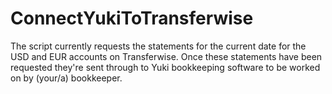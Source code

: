 # ConnectYukiToTransferwise
The script currently requests the statements for the current date for the USD and EUR accounts on Transferwise. Once these statements have been requested they're sent through to Yuki bookkeeping software to be worked on by (your/a) bookkeeper.
